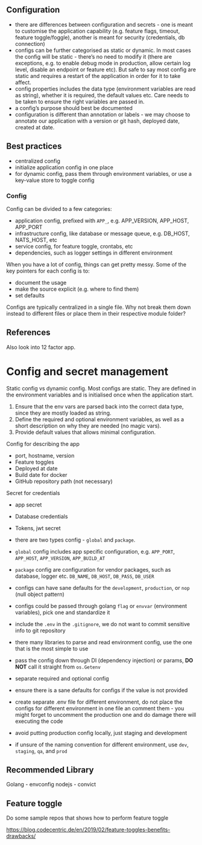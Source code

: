 
## Configuration

- there are differences between configuration and secrets - one is meant to customise the application capability (e.g. feature flags, timeout, feature toggle/foggle), another is meant for security (credentials, db connection) 
- configs can be further categorised as static or dynamic. In most cases the config will be static - there’s no need to modify it (there are exceptions, e.g. to enable debug mode in production, allow certain log level, disable an endpoint or feature etc). But safe to say most config are static and requires a restart of the application in order for it to take affect.
- config properties includes the data type (environment variables are read as string), whether it is required, the default values etc. Care needs to be taken to ensure the right variables are passed in.
- a config’s purpose should best be documented
- configuration is different than annotation or labels - we may choose to annotate our application with a version or git hash, deployed date, created at date.

## Best practices

- centralized config
- initialize application config in one place
- for dynamic config, pass them through environment variables, or use a key-value store to toggle config


### Config

Config can be divided to a few categories:
- application config, prefixed with `APP_`, e.g. APP_VERSION, APP_HOST, APP_PORT
- infrastructure config, like database or message queue, e.g. DB_HOST, NATS_HOST, etc
- service config, for feature toggle, crontabs, etc
- dependencies, such as logger settings in different environment

When you have a lot of config, things can get pretty messy. Some of the key pointers for each config is to:

- document the usage
- make the source explicit (e.g. where to find them)
- set defaults

Configs are typically centralized in a single file. Why not break them down instead to different files or place them in their respective module folder?


## References

Also look into 12 factor app.

# Config and secret management

Static config vs dynamic config. Most configs are static. They are defined in the environment variables and is initialised once when the application start. 

1. Ensure that the env vars are parsed back into the correct data type, since they are mostly loaded as string.
2. Define the required and optional environment variables, as well as a short description on why they are needed (no magic vars).
3. Provide default values that allows minimal configuration.

Config for describing the app
- port, hostname, version
- Feature toggles
- Deployed at date
- Build date for docker
- GitHub repository path (not necessary)

Secret for credentials
- app secret
- Database credentials
- Tokens, jwt secret


- there are two types config - `global` and `package`.
- `global` config includes app specific configuration, e.g. `APP_PORT`, `APP_HOST`, `APP_VERSION`, `APP_BUILD_AT`
- `package` config are configuration for vendor packages, such as database, logger etc. `DB_NAME`, `DB_HOST`, `DB_PASS`, `DB_USER`
- configs can have sane defaults for the `development`, `production`, or `nop` (null object pattern)
- configs could be passed through golang `flag` or `envvar` (environment variables), pick one and standardize it
- include the `.env` in the `.gitignore`, we do not want to commit sensitive info to git repository
- there many libraries to parse and read environment config, use the one that is the most simple to use
- pass the config down through DI (dependency injection) or params, **DO NOT** call it straight from `os.Getenv`
- separate required and optional config
- ensure there is a sane defaults for configs if the value is not provided
- create separate .env file for different environment, do not place the configs for different environment in one file an comment them - you might forget to uncomment the production one and do damage there will executing the code
- avoid putting production config locally, just staging and development
- if unsure of the naming convention for different environment, use `dev`, `staging`, `qa`, and `prod`

## Recommended Library

Golang - envconfig
nodejs - convict

## Feature toggle

Do some sample repos that shows how to perform feature toggle

https://blog.codecentric.de/en/2019/02/feature-toggles-benefits-drawbacks/

